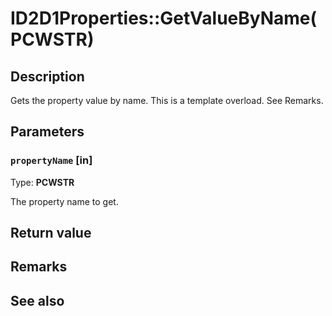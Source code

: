 # ID2D1Properties::GetValueByName(PCWSTR)

## Description

Gets the property value by name. This is a template overload. See Remarks.

## Parameters

### `propertyName` [in]

Type: **PCWSTR**

The property name to get.

## Return value

## Remarks

## See also
